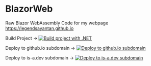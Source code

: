 # BlazorWeb
Raw Blazor WebAssembly Code for my webpage https://legendsayantan.github.io

Build Project -> [![Build project with .NET](https://github.com/legendsayantan/BlazorWeb/actions/workflows/main.yml/badge.svg?branch=master)](https://github.com/legendsayantan/BlazorWeb/actions/workflows/main.yml)

Deploy to github.io subdomain -> [![Deploy to github.io subdomain](https://github.com/legendsayantan/legendsayantan.github.io/actions/workflows/pages/pages-build-deployment/badge.svg)](https://github.com/legendsayantan/legendsayantan.github.io/actions/workflows/pages/pages-build-deployment)

Deploy to is-a.dev subdomain -> [![Deploy to is-a.dev subdomain](https://github.com/legendsayantan/legendsayantan.is-a.dev/actions/workflows/static.yml/badge.svg?branch=main)](https://github.com/legendsayantan/legendsayantan.is-a.dev/actions/workflows/static.yml)
